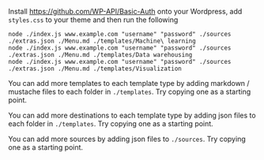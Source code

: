 Install https://github.com/WP-API/Basic-Auth onto your Wordpress, add `styles.css` to your theme and then run the following

```
node ./index.js www.example.com "username" "password" ./sources ./extras.json ./Menu.md ./templates/Machine\ learning
node ./index.js www.example.com "username" "password" ./sources ./extras.json ./Menu.md ./templates/Data warehousing
node ./index.js www.example.com "username" "password" ./sources ./extras.json ./Menu.md ./templates/Visualization
```

You can add more templates to each template type by adding markdown / mustache files to each folder in `./templates`. Try copying one as a starting point.

You can add more destinations to each template type by adding json files to each folder in `./templates`. Try copying one as a starting point.

You can add more sources by adding json files to `./sources`. Try copying one as a starting point.
